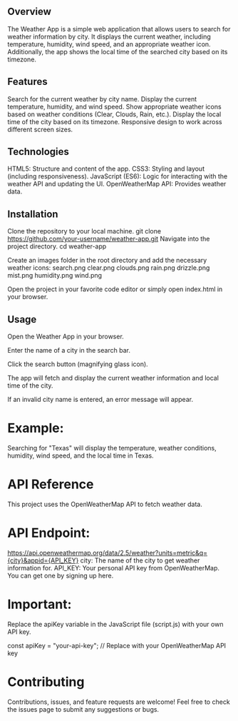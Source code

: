 ## Overview
The Weather App is a simple web application that allows users to search for weather information by city. It displays the current weather, including temperature, humidity, wind speed, and an appropriate weather icon. Additionally, the app shows the local time of the searched city based on its timezone.

## Features
Search for the current weather by city name.
Display the current temperature, humidity, and wind speed.
Show appropriate weather icons based on weather conditions (Clear, Clouds, Rain, etc.).
Display the local time of the city based on its timezone.
Responsive design to work across different screen sizes.

## Technologies
HTML5: Structure and content of the app.
CSS3: Styling and layout (including responsiveness).
JavaScript (ES6): Logic for interacting with the weather API and updating the UI.
OpenWeatherMap API: Provides weather data.

## Installation
Clone the repository to your local machine.
git clone https://github.com/your-username/weather-app.git
Navigate into the project directory.
cd weather-app

Create an images folder in the root directory and add the necessary weather icons:
search.png
clear.png
clouds.png
rain.png
drizzle.png
mist.png
humidity.png
wind.png

Open the project in your favorite code editor or simply open index.html in your browser.

## Usage
Open the Weather App in your browser.

Enter the name of a city in the search bar.

Click the search button (magnifying glass icon).

The app will fetch and display the current weather information and local time of the city.

If an invalid city name is entered, an error message will appear.

# Example:
Searching for "Texas" will display the temperature, weather conditions, humidity, wind speed, and the local time in Texas.

# API Reference
This project uses the OpenWeatherMap API to fetch weather data.

# API Endpoint:
https://api.openweathermap.org/data/2.5/weather?units=metric&q={city}&appid={API_KEY}
city: The name of the city to get weather information for.
API_KEY: Your personal API key from OpenWeatherMap. You can get one by signing up here.

# Important:
Replace the apiKey variable in the JavaScript file (script.js) with your own API key.

const apiKey = "your-api-key"; // Replace with your OpenWeatherMap API key

# Contributing
Contributions, issues, and feature requests are welcome! Feel free to check the issues page to submit any suggestions or bugs.

